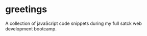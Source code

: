 # greetings
A collection of javaScript code snippets during my
full satck web development bootcamp.
